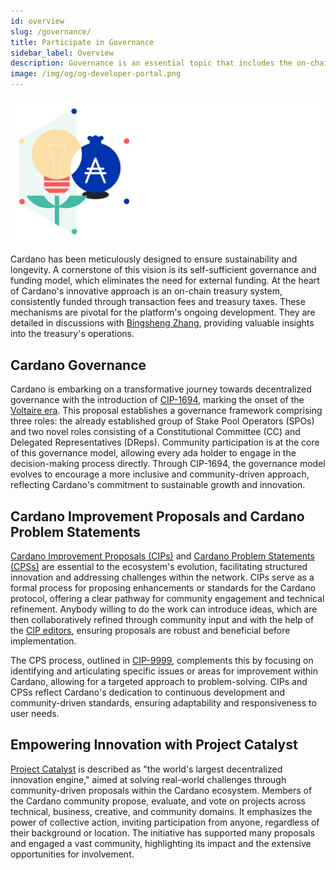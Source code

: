 ```yaml
---
id: overview
slug: /governance/
title: Participate in Governance
sidebar_label: Overview
description: Governance is an essential topic that includes the on-chain governance framework, Cardano Improvement Proposals (CIP), Cardano Problem Statements (CPS), Project Catalyst, and Network Parameters.
image: /img/og/og-developer-portal.png
---
```


![Cardano Governance](../../static/img/card-governance-title.svg)

Cardano has been meticulously designed to ensure sustainability and longevity. A cornerstone of this vision is its self-sufficient governance and funding model, which eliminates the need for external funding. At the heart of Cardano's innovative approach is an on-chain treasury system, consistently funded through transaction fees and treasury taxes. These mechanisms are pivotal for the platform's ongoing development. They are detailed in discussions with [Bingsheng Zhang](https://www.youtube.com/watch?v=Hyh3h_yX-S0), providing valuable insights into the treasury's operations.

## Cardano Governance

Cardano is embarking on a transformative journey towards decentralized governance with the introduction of [CIP-1694](https://cips.cardano.org/cip/CIP-1694), marking the onset of the [Voltaire era](https://roadmap.cardano.org/en/voltaire/). This proposal establishes a governance framework comprising three roles: the already established group of Stake Pool Operators (SPOs) and two novel roles consisting of a Constitutional Committee (CC) and Delegated Representatives (DReps). Community participation is at the core of this governance model, allowing every ada holder to engage in the decision-making process directly. Through CIP-1694, the governance model evolves to encourage a more inclusive and community-driven approach, reflecting Cardano's commitment to sustainable growth and innovation.

## Cardano Improvement Proposals and Cardano Problem Statements

[Cardano Improvement Proposals (CIPs)](cardano-improvement-proposals/CIP-0001) and [Cardano Problem Statements (CPSs)](cardano-improvement-proposals/CIP-9999) are essential to the ecosystem's evolution, facilitating structured innovation and addressing challenges within the network. CIPs serve as a formal process for proposing enhancements or standards for the Cardano protocol, offering a clear pathway for community engagement and technical refinement. Anybody willing to do the work can introduce ideas, which are then collaboratively refined through community input and with the help of the [CIP editors](cardano-improvement-proposals/CIP-0001#editors), ensuring proposals are robust and beneficial before implementation.

The CPS process, outlined in [CIP-9999](cardano-improvement-proposals/CIP-9999), complements this by focusing on identifying and articulating specific issues or areas for improvement within Cardano, allowing for a targeted approach to problem-solving. CIPs and CPSs reflect Cardano's dedication to continuous development and community-driven standards, ensuring adaptability and responsiveness to user needs.

## Empowering Innovation with Project Catalyst

[Project Catalyst](https://projectcatalyst.io/) is described as "the world's largest decentralized innovation engine," aimed at solving real-world challenges through community-driven proposals within the Cardano ecosystem. Members of the Cardano community propose, evaluate, and vote on projects across technical, business, creative, and community domains. It emphasizes the power of collective action, inviting participation from anyone, regardless of their background or location. The initiative has supported many proposals and engaged a vast community, highlighting its impact and the extensive opportunities for involvement​.